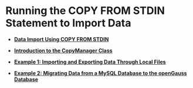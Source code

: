 # Running the COPY FROM STDIN Statement to Import Data<a name="EN-US_TOPIC_0242370281"></a>

-   **[Data Import Using COPY FROM STDIN](data-import-using-copy-from-stdin.md)**  

-   **[Introduction to the CopyManager Class](introduction-to-the-copymanager-class.md)**  

-   **[Example 1: Importing and Exporting Data Through Local Files](example-1-importing-and-exporting-data-through-local-files.md)**  

-   **[Example 2: Migrating Data from a MySQL Database to the openGauss Database](example-2-migrating-data-from-a-mysql-database-to-the-opengauss-database.md)**  


